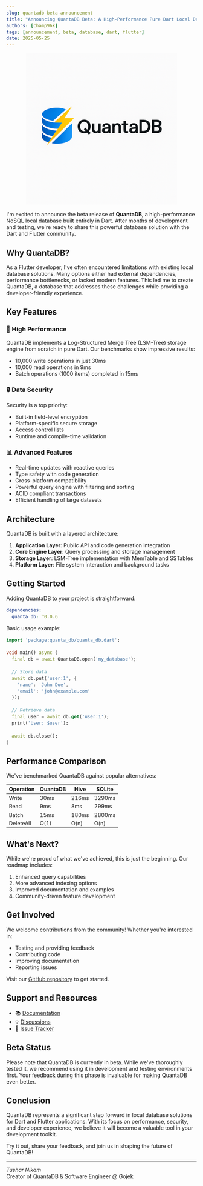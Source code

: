 ```yaml
---
slug: quantadb-beta-announcement
title: "Announcing QuantaDB Beta: A High-Performance Pure Dart Local Database"
authors: [champ96k]
tags: [announcement, beta, database, dart, flutter]
date: 2025-05-25
---
```


<p align="center">
  <img src="https://raw.githubusercontent.com/champ96k/quanta_db/master/logo.png" alt="QuantaDB Logo" width="400"/>
</p>

I'm excited to announce the beta release of **QuantaDB**, a high-performance NoSQL local database built entirely in Dart. After months of development and testing, we're ready to share this powerful database solution with the Dart and Flutter community.

## Why QuantaDB?

As a Flutter developer, I've often encountered limitations with existing local database solutions. Many options either had external dependencies, performance bottlenecks, or lacked modern features. This led me to create QuantaDB, a database that addresses these challenges while providing a developer-friendly experience.

## Key Features

### 🚀 High Performance

QuantaDB implements a Log-Structured Merge Tree (LSM-Tree) storage engine from scratch in pure Dart. Our benchmarks show impressive results:

- 10,000 write operations in just 30ms
- 10,000 read operations in 9ms
- Batch operations (1000 items) completed in 15ms

### 🔒 Data Security

Security is a top priority:

- Built-in field-level encryption
- Platform-specific secure storage
- Access control lists
- Runtime and compile-time validation

### 📊 Advanced Features

- Real-time updates with reactive queries
- Type safety with code generation
- Cross-platform compatibility
- Powerful query engine with filtering and sorting
- ACID compliant transactions
- Efficient handling of large datasets

## Architecture

QuantaDB is built with a layered architecture:

1. **Application Layer**: Public API and code generation integration
2. **Core Engine Layer**: Query processing and storage management
3. **Storage Layer**: LSM-Tree implementation with MemTable and SSTables
4. **Platform Layer**: File system interaction and background tasks

## Getting Started

Adding QuantaDB to your project is straightforward:

```yaml
dependencies:
  quanta_db: ^0.0.6
```

Basic usage example:

```dart
import 'package:quanta_db/quanta_db.dart';

void main() async {
  final db = await QuantaDB.open('my_database');

  // Store data
  await db.put('user:1', {
    'name': 'John Doe',
    'email': 'john@example.com'
  });

  // Retrieve data
  final user = await db.get('user:1');
  print('User: $user');

  await db.close();
}
```

## Performance Comparison

We've benchmarked QuantaDB against popular alternatives:

| Operation | QuantaDB | Hive  | SQLite |
| --------- | -------- | ----- | ------ |
| Write     | 30ms     | 216ms | 3290ms |
| Read      | 9ms      | 8ms   | 299ms  |
| Batch     | 15ms     | 180ms | 2800ms |
| DeleteAll | O(1)     | O(n)  | O(n)   |

## What's Next?

While we're proud of what we've achieved, this is just the beginning. Our roadmap includes:

1. Enhanced query capabilities
2. More advanced indexing options
3. Improved documentation and examples
4. Community-driven feature development

## Get Involved

We welcome contributions from the community! Whether you're interested in:

- Testing and providing feedback
- Contributing code
- Improving documentation
- Reporting issues

Visit our [GitHub repository](https://github.com/champ96k/quanta_db) to get started.

## Support and Resources

- 📚 [Documentation](https://github.com/champ96k/quanta_db/wiki)
- 💡 [Discussions](https://github.com/champ96k/quanta_db/discussions)
- 🐛 [Issue Tracker](https://github.com/champ96k/quanta_db/issues)

## Beta Status

Please note that QuantaDB is currently in beta. While we've thoroughly tested it, we recommend using it in development and testing environments first. Your feedback during this phase is invaluable for making QuantaDB even better.

## Conclusion

QuantaDB represents a significant step forward in local database solutions for Dart and Flutter applications. With its focus on performance, security, and developer experience, we believe it will become a valuable tool in your development toolkit.

Try it out, share your feedback, and join us in shaping the future of QuantaDB!

---

_Tushar Nikam_  
Creator of QuantaDB & Software Engineer @ Gojek
